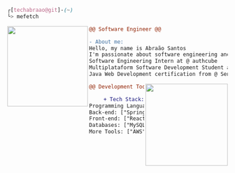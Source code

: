 ```css
┌[techabraao@git]-(~)
└> mefetch
```

<div style="display:block;text-align:left"><img align="left" src="https://skillicons.dev/icons?i=java" border="0" style="width:184px;" />
         

    
```diff
@@ Software Engineer @@

- About me:
Hello, my name is Abraão Santos
I'm passionate about software engineering and system architecture
Software Engineering Intern at @ authcube
Multiplataform Software Development Student at @ Fatec Zona Leste
Java Web Development certification from @ Senac Lapa Tito
```


<div style="display:block;text-align:right"><img align="right" src="https://skillicons.dev/icons?i=python" border="0" style="width:188px;" />
          
  
```diff
@@ Development Tools @@

+ Tech Stack:
Programming Languages: ["Python", "Java", "Go", "TypeScript"]
Back-end: ["Spring Book", "Flask", "FastAPI"]
Front-end: ["React/Next.js", "TailwindCSS", "Jinja2", "Axios", "jQuery"]
Databases: ["MySQL", "PostgreSQL", "Redis"]
More Tools: ["AWS", "Maven", "Docker", "ORMs", "Makefile", "Linux", "CI/CD", "Git/GitHub"]
```
